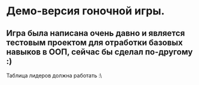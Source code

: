 # Демо-версия гоночной игры.

## Игра была написана очень давно и является тестовым проектом для отработки базовых навыков в ООП, сейчас бы сделал по-другому :)

Таблица лидеров должна работать :\
